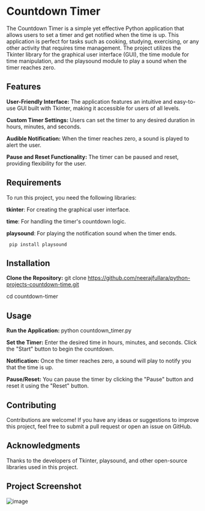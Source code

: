# Countdown Timer
 
The Countdown Timer is a simple yet effective Python application that allows users to set a timer and get notified when the time is up. This application is perfect for tasks such as cooking, studying, exercising, or any other activity that requires time management. The project utilizes the Tkinter library for the graphical user interface (GUI), the time module for time manipulation, and the playsound module to play a sound when the timer reaches zero.

## Features
**User-Friendly Interface:** The application features an intuitive and easy-to-use GUI built with Tkinter, making it accessible for users of all levels.

**Custom Timer Settings:** Users can set the timer to any desired duration in hours, minutes, and seconds.

**Audible Notification:** When the timer reaches zero, a sound is played to alert the user.

**Pause and Reset Functionality:** The timer can be paused and reset, providing flexibility for the user.

## Requirements
To run this project, you need the following libraries:

**tkinter**: For creating the graphical user interface.

**time**: For handling the timer's countdown logic.

**playsound**: For playing the notification sound when the timer ends.

     pip install playsound

## Installation
**Clone the Repository:**
git clone https://github.com/neerajfullara/python-projects-countdown-time.git

cd countdown-timer

## Usage
**Run the Application:**
python countdown_timer.py

**Set the Timer:**
Enter the desired time in hours, minutes, and seconds.
Click the "Start" button to begin the countdown.

**Notification:**
Once the timer reaches zero, a sound will play to notify you that the time is up.

**Pause/Reset:**
You can pause the timer by clicking the "Pause" button and reset it using the "Reset" button.

## Contributing
Contributions are welcome! If you have any ideas or suggestions to improve this project, feel free to submit a pull request or open an issue on GitHub.

## Acknowledgments
Thanks to the developers of Tkinter, playsound, and other open-source libraries used in this project.

## Project Screenshot
![image](https://github.com/user-attachments/assets/ec487743-70d6-4cad-86b5-dcef0b47f35a)
